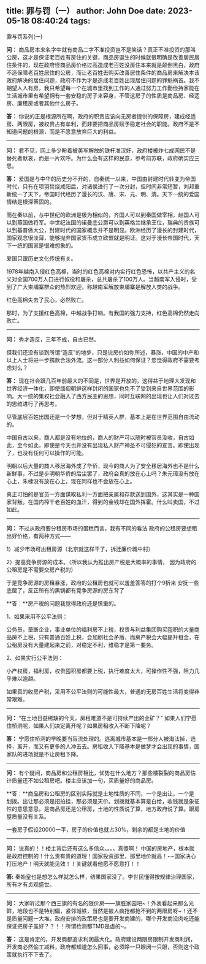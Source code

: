 title: 罪与罚（一）
author: John Doe
date: 2023-05-18 08:40:24
tags:
---
 罪与罚系列(一)<!--more-->
 
**问：** 商品房本来名字中就有商品二字不准投资岂不是笑话？真正不准投资的那叫公房，这才是保证老百姓有房住的关键，商品房诞生的时候就很明确是改善居民居住条件的，现在政府怪商品房价格过高造成老百姓没房住本来就是颠倒黑白，政府不造保障老百姓居住的公房，而让老百姓去购买改善居住条件的商品房来解决本该政府解决的居住问题，政府不作为才是造成老百姓出现居住问题的罪魁祸首。我不期望人人有房，我只希望每一个在城市里找到工作的人通过努力工作勤俭持家能在生活城市里有希望拥有一套安稳的房子来容身，不管这房子的性质是商品房、经适房、廉租房或者其他什么房子。

**答：** 你说的正是根源所在啊，政府的职责应该向无房者提供的保障房，建成经适房、两限房，被权贵占有牟利，而非要把商品房赋予稳定社会的职能。政府不是不知道问题的根源，而是不愿意放弃巨大的利益。
- - -

**问：** 君不见，网上多少盼着被美军解放的铁杆准汉奸，政府楼被炸七成网民不是替死者默哀，而是一片欢呼。为什么会有这样的民意，参考前苏联，政府确实应三思。

**答：** 爱国是与中华的历史分不开的，自秦统一以来，中国由封建时代转变为帝国时代，只有在项羽焚烧咸阳后，对诸侯进行了一次分封，但时间非常短暂，刘邦重新统一了天下，帝国时代经历了漫长的汉、唐、宋、元、明、清。天下一统的爱国情结是根深蒂固的。

而在秦以前，与中世纪的欧洲是极为相似的，齐国人可以到秦国做宰相，赵国人可以到燕国做将军。中世纪法国的诺曼底公爵可以到英格兰继承王位，瑞典的贵族可以到基普做大公，封建时代的国家概念并不是明显。欧洲经历了漫长的封建时代，国家观念很淡薄，能够抛弃国家货币成立欧盟就是明证。这对于漫长帝国时代，天下一统的国家是很难想象的。

爱国只跟历史文化传统有关。

1978年越南入侵红色高棉，当时的红色高棉对内实行红色恐怖，以共产主义的名义对全国700万人口进行奴役和屠杀，总共屠杀了100万人。当越南军入侵时，受到了广大柬埔寨群众的热烈欢迎，称越南军解放柬埔寨是解放人类的战争。

红色高棉失去了民心，必然败亡。

那时，为了支援红色高棉，中越战争打响。有我国的强力支持，红色高棉仍然走向败亡。
- - -

**问：** 秀才造反，三年不成，自古已然。

但我们还没有谈到所谓“造反”的地步，只是说房价如你所述，暴涨，中国的中产和以上人士将进一步携款合法外流。这一部分人利益如何保证？您觉得政府不需要考虑对么？

**答：** 现在社会跟几百年前最大的不同是，世界是开放的，这得益于地理大发现和世界经济一体化，即使缅甸朝鲜这样封闭的国家也免不了受到来自世界范围的影响。大一统的集权社会融入了西方民主的思想，同时互联网的出现也让人们对过去的思维进行了再思考。

尽管底层百姓出国还是一个梦想，但对于精英人群，基本上是在世界范围自由流动的。

中国自古以来，商人都是没有地位的，商人的财产可以随时被官员没收，自古如此，至今如此，即使是今天也并没有出现私人财产神圣不可侵犯的宣言。即使出现了，也没有任何可以操作的可能。

明朝以后大量的商人移居海外成了华侨，现今的商人为了安全移居海外也不是什么新鲜事，不过是步明朝华侨的后尘罢了，政府会真的放在心上吗？朱元璋没有放在心上，朱棣没有放在心上，现在同样也不会放在心上。

真正可怕的是官员一方面谋取私利一方面把亲属和存款送到国外，这其实是一种国家背叛。在国内榨干老百姓的血汗，得到的金钱却在国外挥霍。什么叫卖国，不过如此。
- - -
**问：** 不过从政府要分租房市场的蛋糕而言，我有不同的看法
政府的公租房要想租出好价格，有两种方式——

1）减少市场可出租房源（北京就这样干了，拆迁廉价城中村）

2）提高竞争房源的成本。（所以我认为推出房产税是大概率的事情，
因为政府的公租房是不需要交房产税的）

于是竞争房源的房租暴涨，政府的公租房也就可以羞羞答答的打个9折来
安抚一些底层了，反正所有的黑锅都有竞争房源的房东背了

**答：**房产税的问题我觉得政府还是慎重的。

1、如果采用不公平法则：

公务员，垄断企业，事业单位的福利房不上税，权贵与利益集团购买囤积的大量商品房不上税，只有普通百姓上税，会加剧社会矛盾，而房产税会大幅提升租金，在公租房没有大量建起来之前，对稳定不利，维稳才是第一要务。

2、如果实行公平法则：

小产权房，福利房，权贵囤积房都要上税，执行难度太大，可操作性不强，阻力几乎难以逾越。

如果真的收房产税，采用不公平法则的可能性最大，普通的无房百姓生活将变得非常艰难。
- - -

**问：** “在土地日益稀缺的今天，房租难道不是可持续产出的金矿？”
如果人们宁愿住桥洞呢，如果人们决定离开呢？如果房租收入不断下降呢？

**答：** 宁愿住桥洞的早晚要当盲流处理的。逃离城市基本是一部分人被淘汰掉，选择，离开，而又有更多的人冲击去。房租收入下降基本是做梦才会出现的事情，国家队的进场就是不让房租下降。
- - -

**问：** 有个疑问，商品房和公租房相比，优势在什么地方？那些楼裂裂的商品房估计质量还不如公租房吧。楼主应该加一句，买质量好的商品房。

**答：**商品房和公租房的区别实际就是土地性质的不同，一个是出让，一个是划拨。出让那必须是招拍挂，那必须是天价。划拨就基本算是白给，收钱就是象征性的意思意思。是商品房还是公租房，土地的性质说了算，地方政府说了算。跟房屋质量没有关系。

一套房子假设20000一平，房子的价值也就占30%，剩余的都是土地的价值
- - -

**问：** 说真的！！楼主背后还有这么多信众。。。。真傻啊！
中国的房地产，根本就是政府控制的！什么贵有贵的道理！国家投资那里，那里地价就高！~~国家决心打压地产！明天就能见效！！关键就看他愿不愿意打！！

**答:** 秦始皇也是想怎么样就怎么样，结果国家没了。李世民懂得按规律治理国家，所有才有贞观盛世。
- - -

**问：** 大家听过那个西三旗的有名的限价房——旗胜家园吧~！外表看起来那么光鲜，地段也不是特别偏，紧邻城铁，当然是被人疯抢都抢不到的两限房呀~！还不是质量问题一大堆。政府安排的政策房也是要开发商建的，哪个开发商没肉吃还能保证把房子盖好？？！！所谓检测都TMD是虚的~。

**答：** 这是肯定的，开发商都追求利润最大化。政府建设两限房限制开发商利润，开发商必然偷工减料，政府都知道怎么回事，必须睁一只眼闭一只眼，否则这个政策就执行不下去了。
